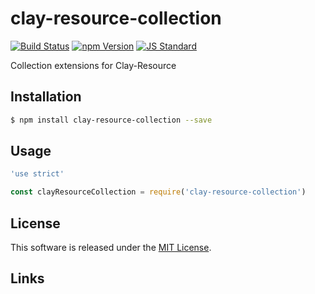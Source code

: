 clay-resource-collection
==========

<!---
This file is generated by ape-tmpl. Do not update manually.
--->

<!-- Badge Start -->
<a name="badges"></a>

[![Build Status][bd_travis_shield_url]][bd_travis_url]
[![npm Version][bd_npm_shield_url]][bd_npm_url]
[![JS Standard][bd_standard_shield_url]][bd_standard_url]

[bd_repo_url]: https://github.com/realglobe-Inc/clay-resource-collection
[bd_travis_url]: http://travis-ci.org/realglobe-Inc/clay-resource-collection
[bd_travis_shield_url]: http://img.shields.io/travis/realglobe-Inc/clay-resource-collection.svg?style=flat
[bd_travis_com_url]: http://travis-ci.com/realglobe-Inc/clay-resource-collection
[bd_travis_com_shield_url]: https://api.travis-ci.com/realglobe-Inc/clay-resource-collection.svg?token=
[bd_license_url]: https://github.com/realglobe-Inc/clay-resource-collection/blob/master/LICENSE
[bd_codeclimate_url]: http://codeclimate.com/github/realglobe-Inc/clay-resource-collection
[bd_codeclimate_shield_url]: http://img.shields.io/codeclimate/github/realglobe-Inc/clay-resource-collection.svg?style=flat
[bd_codeclimate_coverage_shield_url]: http://img.shields.io/codeclimate/coverage/github/realglobe-Inc/clay-resource-collection.svg?style=flat
[bd_gemnasium_url]: https://gemnasium.com/realglobe-Inc/clay-resource-collection
[bd_gemnasium_shield_url]: https://gemnasium.com/realglobe-Inc/clay-resource-collection.svg
[bd_npm_url]: http://www.npmjs.org/package/clay-resource-collection
[bd_npm_shield_url]: http://img.shields.io/npm/v/clay-resource-collection.svg?style=flat
[bd_standard_url]: http://standardjs.com/
[bd_standard_shield_url]: https://img.shields.io/badge/code%20style-standard-brightgreen.svg

<!-- Badge End -->


<!-- Description Start -->
<a name="description"></a>

Collection extensions for Clay-Resource

<!-- Description End -->


<!-- Overview Start -->
<a name="overview"></a>



<!-- Overview End -->


<!-- Sections Start -->
<a name="sections"></a>

<!-- Section from "doc/guides/01.Installation.md.hbs" Start -->

<a name="section-doc-guides-01-installation-md"></a>

Installation
-----

```bash
$ npm install clay-resource-collection --save
```


<!-- Section from "doc/guides/01.Installation.md.hbs" End -->

<!-- Section from "doc/guides/02.Usage.md.hbs" Start -->

<a name="section-doc-guides-02-usage-md"></a>

Usage
---------

```javascript
'use strict'

const clayResourceCollection = require('clay-resource-collection')

```


<!-- Section from "doc/guides/02.Usage.md.hbs" End -->


<!-- Sections Start -->


<!-- LICENSE Start -->
<a name="license"></a>

License
-------
This software is released under the [MIT License](https://github.com/realglobe-Inc/clay-resource-collection/blob/master/LICENSE).

<!-- LICENSE End -->


<!-- Links Start -->
<a name="links"></a>

Links
------



<!-- Links End -->

